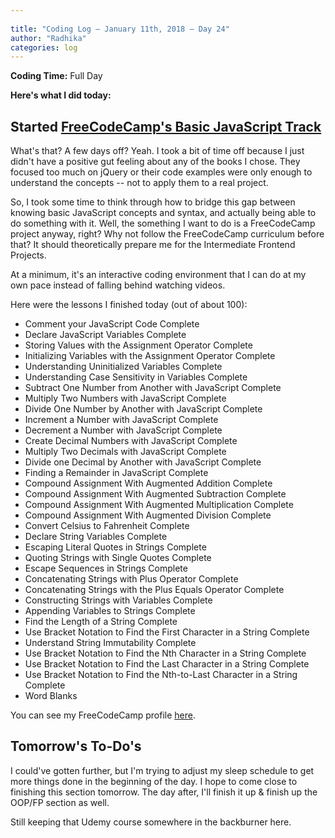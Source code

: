 ```yaml
---
 
title: "Coding Log — January 11th, 2018 — Day 24"
author: "Radhika"
categories: log
---
```


**Coding Time:** Full Day

**Here's what I did today:**

## Started [FreeCodeCamp's Basic JavaScript Track](http://freecodecamp.org)

What's that? A few days off? Yeah. I took a bit of time off because I just didn't have a positive gut feeling about any of the books I chose. They focused too much on jQuery or their code examples were only enough to understand the concepts -- not to apply them to a real project.

So, I took some time to think through how to bridge this gap between knowing basic JavaScript concepts and syntax, and actually being able to do something with it. Well, the something I want to do is a FreeCodeCamp project anyway, right? Why not follow the FreeCodeCamp curriculum before that? It should theoretically prepare me for the Intermediate Frontend Projects.

At a minimum, it's an interactive coding environment that I can do at my own pace instead of falling behind watching videos.

Here were the lessons I finished today (out of about 100):

* Comment your JavaScript Code Complete
* Declare JavaScript Variables Complete
* Storing Values with the Assignment Operator Complete
* Initializing Variables with the Assignment Operator Complete
* Understanding Uninitialized Variables Complete
* Understanding Case Sensitivity in Variables Complete
* Subtract One Number from Another with JavaScript Complete
* Multiply Two Numbers with JavaScript Complete
* Divide One Number by Another with JavaScript Complete
* Increment a Number with JavaScript Complete
* Decrement a Number with JavaScript Complete
* Create Decimal Numbers with JavaScript Complete
* Multiply Two Decimals with JavaScript Complete
* Divide one Decimal by Another with JavaScript Complete
* Finding a Remainder in JavaScript Complete
* Compound Assignment With Augmented Addition Complete
* Compound Assignment With Augmented Subtraction Complete
* Compound Assignment With Augmented Multiplication Complete
* Compound Assignment With Augmented Division Complete
* Convert Celsius to Fahrenheit Complete
* Declare String Variables Complete
* Escaping Literal Quotes in Strings Complete
* Quoting Strings with Single Quotes Complete
* Escape Sequences in Strings Complete
* Concatenating Strings with Plus Operator Complete
* Concatenating Strings with the Plus Equals Operator Complete
* Constructing Strings with Variables Complete
* Appending Variables to Strings Complete
* Find the Length of a String Complete
* Use Bracket Notation to Find the First Character in a String Complete
* Understand String Immutability Complete
* Use Bracket Notation to Find the Nth Character in a String Complete
* Use Bracket Notation to Find the Last Character in a String Complete
* Use Bracket Notation to Find the Nth-to-Last Character in a String Complete
* Word Blanks

You can see my FreeCodeCamp profile [here](https://www.freecodecamp.org/rmorabia).

## Tomorrow's To-Do's

I could've gotten further, but I'm trying to adjust my sleep schedule to get more things done in the beginning of the day. I hope to come close to finishing this section tomorrow. The day after, I'll finish it up & finish up the OOP/FP section as well. 

Still keeping that Udemy course somewhere in the backburner here.